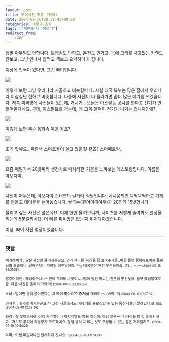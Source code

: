 ```yaml
---
layout: post
title: 빠이사진 몇장 (빠이)
date: 2004-09-16T20:38:45+09:00
categories: 여행과-음식
tags: ["세번째-태국여행기"]
redirect_from:
  - /468
---
```


정말 아무일도 안합니다. 트래킹도 안하고, 온천도 안가고, 목에 고리를 차고있는 카렌도 안보고, 그냥 인나서 밥먹고 책보고 요가하다가 잡니다.

지상에 천국이 있다면, 그건 빠이입니다.

<a href="http://www.flickr.com/photos/jinto/3230087925/" title="Flickr에서 돌핀호텔님의 PICT1108"><img src="http://farm4.static.flickr.com/3082/3230087925_7645e767c4_b.jpg" ></a>

이렇게 보면 그냥 우리나라 시골하고 비슷합니다. 사실 태국 북부는 많은 점에서 우리나라 이삼십년 전하고 비슷합니다. 나중에 사진이 다 올라가면 좀더 많은 얘기를 쓰겠습니다. 저쪽 피씨방에 사진들이 있는데, 거시기.. 오늘은 아스팔트 공사를 한다고 전기가 안들어온다네요. 근데, 아스팔트를 까는데, 왜 그쪽 블럭이 전기가 나가는 겁니까? 왜?

<a href="http://www.flickr.com/photos/jinto/3230087641/" title="Flickr에서 돌핀호텔님의 PICT1103"><img src="http://farm4.static.flickr.com/3335/3230087641_3eb07b59c9_b.jpg" >

</a>

이렇게 보면 무슨 동화속 마을 같죠?

<a href="http://www.flickr.com/photos/jinto/3230937682/" title="Flickr에서 돌핀호텔님의 PICT1129"><img src="http://farm4.static.flickr.com/3313/3230937682_4c591cedd0_b.jpg" ></a>

조기 앞에요.. 파란색 스머프들이 살고 있을것 같죠? 스머페트랑..

<a href="http://www.flickr.com/photos/jinto/3230088611/" title="Flickr에서 돌핀호텔님의 PICT1146"><img src="http://farm4.static.flickr.com/3114/3230088611_6de2631ba3_b.jpg" ></a>

요즘 매일가서 20밧짜리 생강차로 럭셔리한 기분을 느껴보는 레스토랑입니다. 이름은 아보다야.

<a href="http://www.flickr.com/photos/jinto/3230938390/" title="Flickr에서 돌핀호텔님의 PICT1152"><img src="http://farm4.static.flickr.com/3485/3230938390_70ff5d994f_b.jpg" ></a>

사진이 어두운데, 아보다야 건너편의 길거리 식당입니다. 네시쯤되면 뚝딱뚝딱하고 가게를 만들고 테이블을 늘어놓습니다. 쌀국수(꾸어이띠여우)가 20인가 15밧합니다.

올리고 싶은 사진은 많은데요. 어제 한번 올려보니까, 사이즈를 저렇게 줄여봐도 한장올리는데 5분걸리네요. 더 빠른 피씨방은 없는지 뒤져봐야겠습니다.

이상, 빠이 사진 몇장이었습니다.

* * *

### 댓글



<!--- cmt:820 --->
<!--- mail: --->
<!--- parent:0 --->

<small>빼기레빼기 : 같은 사진만 올리시는군요..먼가 색다른 사진을 좀 보여주세욤..예를 들면 행복해보이는 돌핀님의 모습이나..잘해준다는 피씨방 여인말이죠..^^;; 태국행은 완전 무산되었습니다....ㅜ.ㅡ <small>(2004-09-16 22:21:58)</small></small>


<!--- cmt:821 --->
<!--- mail: --->
<!--- parent:0 --->

<small>빨강머리앤 : 레님이구나..^^ 근데 오라버니 뭣이냐..집에 당신 피씨는 완죤히 맛간듯해..글구 레님말대로 좀..다른 사진을 올리지 그랬어! <small>(2004-09-16 23:00:55)</small></small>


<!--- cmt:822 --->
<!--- mail: --->
<!--- parent:0 --->

<small>소녀 : 밤이면 별이 쏟아진다는 그 빠이 맞아요?? 증거를 대바여~~ (버럭~!!) <small>(2004-09-17 02:17:02)</small></small>


<!--- cmt:823 --->
<!--- mail: --->
<!--- parent:0 --->

<small>권지현 : 태국에 계시는군요.^^ 그런 시골에서도 여행기를 블로깅할 수 있는 통신시설이 깔려있나 보네요. <small>(2004-09-18 12:52:36)</small></small>


<!--- cmt:824 --->
<!--- mail: --->
<!--- parent:0 --->

<small>와리 : 잘 찾아보세욧! 어디 가가멜이나 아지라엘도 있을 것이여. 아님 말구~~ 럭셔리를 맘 것 즐기시네요.. 거기도 추석이 있을랑가 모르겠네요. 명절 음식 차리는 것도 구경할 수 있는 좋은 기회일지도. <small>(2004-09-19 09:50:21)</small></small>


<!--- cmt:825 --->
<!--- mail: --->
<!--- parent:0 --->

<small>와리 : 이젠 마실다니면 인사하지 않나요.. <small>(2004-09-19 09:51:24)</small></small>

